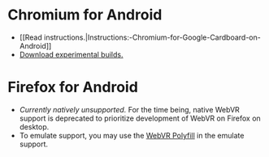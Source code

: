 # Chromium for Android

* [[Read instructions.|Instructions:-Chromium-for-Google-Cardboard-on-Android]]
* [Download experimental builds.](https://webvr.info/get-chrome/)

# Firefox for Android

* _Currently natively unsupported._ For the time being, native WebVR support is deprecated to prioritize development of WebVR on Firefox on desktop.
* To emulate support, you may use the [WebVR Polyfill](https://github.com/borismus/webvr-polyfill) in the emulate support.
